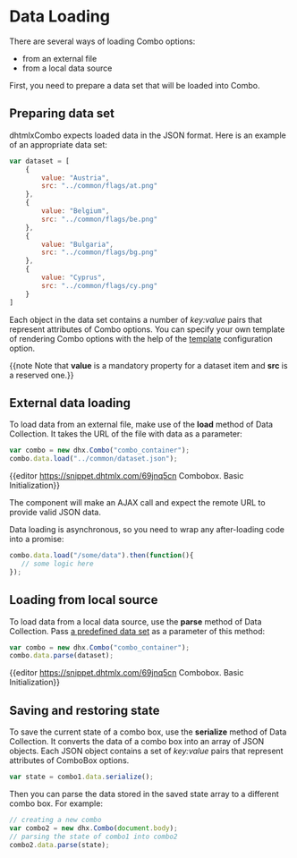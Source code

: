 Data Loading 
==============

There are several ways of loading Combo options:

- from an external file
- from a local data source

First, you need to prepare a data set that will be loaded into Combo.

Preparing data set
-------------------

dhtmlxCombo expects loaded data in the JSON format. Here is an example of an appropriate data set:

~~~js
var dataset = [
    {
        value: "Austria",
        src: "../common/flags/at.png"
    },
    {
        value: "Belgium",
        src: "../common/flags/be.png"
    },
    {
        value: "Bulgaria",
        src: "../common/flags/bg.png"
    },
    {
        value: "Cyprus",
        src: "../common/flags/cy.png"
    }
]
~~~

Each object in the data set contains a number of *key:value* pairs that represent attributes of Combo options. 
You can specify your own template of rendering Combo options with the help of the [template](combo/api/combobox_template_config.md) configuration option.

{{note Note that **value** is a mandatory property for a dataset item and **src** is a reserved one.}}

External data loading
--------------------

To load data from an external file, make use of the **load** method of Data Collection. It takes the URL of the file with data as a parameter:

~~~js
var combo = new dhx.Combo("combo_container");
combo.data.load("../common/dataset.json");
~~~

{{editor    https://snippet.dhtmlx.com/69jnq5cn	Combobox. Basic Initialization}}

The component will make an AJAX call and expect the remote URL to provide valid JSON data.

Data loading is asynchronous, so you need to wrap any after-loading code into a promise:

~~~js
combo.data.load("/some/data").then(function(){
   // some logic here
});
~~~


Loading from local source
------------------

To load data from a local data source, use the **parse** method of Data Collection. Pass [a predefined data set](#preparingdataset) as a parameter of this method:

~~~js
var combo = new dhx.Combo("combo_container");
combo.data.parse(dataset);
~~~

{{editor    https://snippet.dhtmlx.com/69jnq5cn	Combobox. Basic Initialization}}

Saving and restoring state
----------------------------

To save the current state of a combo box, use the **serialize** method of Data Collection. It converts the data of a combo box into an array of JSON objects. 
Each JSON object contains a set of *key:value* pairs that represent attributes of ComboBox options.

~~~js
var state = combo1.data.serialize();
~~~

Then you can parse the data stored in the saved state array to a different combo box. For example:

~~~js
// creating a new combo
var combo2 = new dhx.Combo(document.body);
// parsing the state of combo1 into combo2
combo2.data.parse(state);
~~~


